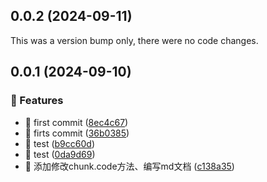 ## 0.0.2 (2024-09-11)

This was a version bump only, there were no code changes.

## 0.0.1 (2024-09-10)


### 🚀 Features

- 🚀 first commit ([8ec4c67](https://github.com/Augenstern936/vite-plugin-auto-inject-css/commit/8ec4c67))
- 🚀 firts commit ([36b0385](https://github.com/Augenstern936/vite-plugin-auto-inject-css/commit/36b0385))
- 🚀 test ([b9cc60d](https://github.com/Augenstern936/vite-plugin-auto-inject-css/commit/b9cc60d))
- 🚀 test ([0da9d69](https://github.com/Augenstern936/vite-plugin-auto-inject-css/commit/0da9d69))
- 🚀 添加修改chunk.code方法、编写md文档 ([c138a35](https://github.com/Augenstern936/vite-plugin-auto-inject-css/commit/c138a35))